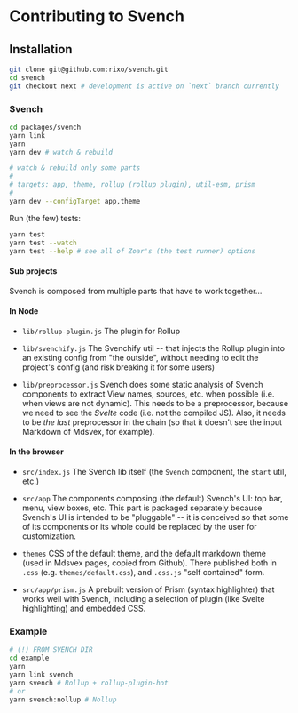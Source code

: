 # Contributing to Svench

## Installation

```bash
git clone git@github.com:rixo/svench.git
cd svench
git checkout next # development is active on `next` branch currently
```

### Svench

```bash
cd packages/svench
yarn link
yarn
yarn dev # watch & rebuild

# watch & rebuild only some parts
#
# targets: app, theme, rollup (rollup plugin), util-esm, prism
#
yarn dev --configTarget app,theme
```

Run (the few) tests:

```bash
yarn test
yarn test --watch
yarn test --help # see all of Zoar's (the test runner) options
```

#### Sub projects

Svench is composed from multiple parts that have to work together...

#### In Node

- `lib/rollup-plugin.js` The plugin for Rollup

- `lib/svenchify.js` The Svenchify util -- that injects the Rollup plugin into an existing config from "the outside", without needing to edit the project's config (and risk breaking it for some users)

- `lib/preprocessor.js` Svench does some static analysis of Svench components to extract View names, sources, etc. when possible (i.e. when views are not dynamic). This needs to be a preprocessor, because we need to see the _Svelte_ code (i.e. not the compiled JS). Also, it needs to be _the last_ preprocessor in the chain (so that it doesn't see the input Markdown of Mdsvex, for example).

#### In the browser

- `src/index.js` The Svench lib itself (the `Svench` component, the `start` util, etc.)

- `src/app` The components composing (the default) Svench's UI: top bar, menu, view boxes, etc. This part is packaged separately because Svench's UI is intended to be "pluggable" -- it is conceived so that some of its components or its whole could be replaced by the user for customization.

- `themes` CSS of the default theme, and the default markdown theme (used in Mdsvex pages, copied from Github). There published both in `.css` (e.g. `themes/default.css`), and `.css.js` "self contained" form.

- `src/app/prism.js` A prebuilt version of Prism (syntax highlighter) that works well with Svench, including a selection of plugin (like Svelte highlighting) and embedded CSS.

### Example

```bash
# (!) FROM SVENCH DIR
cd example
yarn
yarn link svench
yarn svench # Rollup + rollup-plugin-hot
# or
yarn svench:nollup # Nollup
```
